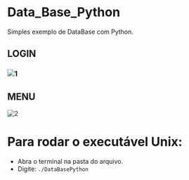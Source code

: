 # Data_Base_Python
 Simples exemplo de DataBase com Python.
 
## LOGIN
### ![1](https://user-images.githubusercontent.com/71332818/127255699-5fb98d87-6d4b-4190-9a93-815328f3f81a.png)

## MENU
![2](https://user-images.githubusercontent.com/71332818/127255025-d9a324b6-082e-453b-a0bf-2df86681cb87.png)

# Para rodar o executável Unix:
* Abra o terminal na pasta do arquivo.
* Digite: `./DataBasePython`
